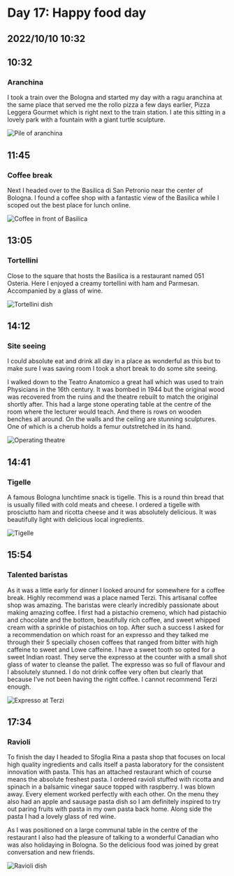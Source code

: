 # Day 17: Happy food day 
## 2022/10/10 10:32

## 10:32
### Aranchina

I took a train over the Bologna and started my day with a ragu aranchina at the same place that served me the rollo pizza a few days earlier, Pizza Leggera Gourmet which is right next to the train station. I ate this sitting in a lovely  park with a fountain with a giant turtle sculpture. 

![Pile of aranchina](https://raw.githubusercontent.com/benknight135/thirty-knights-posts/main/data/day17/aranchina.jpeg)

## 11:45
### Coffee break

Next I headed over to the Basilica di San Petronio near the center of Bologna. I found a coffee shop with a fantastic view of the Basilica while I scoped out the best place for lunch online. 

![Coffee in front of Basilica](https://raw.githubusercontent.com/benknight135/thirty-knights-posts/main/data/day17/basilica-coffee.jpeg)

## 13:05
### Tortellini

Close to the square that hosts the Basilica is a restaurant named 051 Osteria. Here I enjoyed a creamy tortellini with ham and Parmesan. Accompanied by a glass of wine. 

![Tortellini dish](https://raw.githubusercontent.com/benknight135/thirty-knights-posts/main/data/day17/tortellini.jpeg)

## 14:12
### Site seeing

I could absolute eat and drink all day in a place as wonderful as this but to make sure I was saving room I took a short break to do some site seeing. 

I walked down to the Teatro Anatomico a great hall which was used to train Physicians in the 16th century. It was bombed in 1944 but the original wood was recovered from the ruins and the theatre rebuilt to match the original shortly after. This had a large stone operating table at the centre of the room where the lecturer would teach. And there is rows on wooden benches all around. On the walls and the ceiling are stunning sculptures. One of which is a cherub holds a femur outstretched in its hand.

![Operating theatre](https://raw.githubusercontent.com/benknight135/thirty-knights-posts/main/data/day17/operating-theatre.jpeg)

## 14:41
### Tigelle

A famous Bologna lunchtime snack is tigelle. This is a round thin bread that is usually filled with cold meats and cheese. I ordered a tigelle with prosciutto ham and ricotta cheese and it was absolutely delicious. It was beautifully light with delicious local ingredients.

![Tigelle](https://raw.githubusercontent.com/benknight135/thirty-knights-posts/main/data/day17/tigelle.jpeg)

## 15:54
### Talented baristas

As it was a little early for dinner I looked around for somewhere for a coffee break. Highly recommend was a place named Terzi. This artisanal coffee shop was amazing. The baristas were clearly incredibly passionate about making amazing coffee. I first had a pistachio cremeno, which had pistachio and chocolate and the bottom, beautifully rich coffee, and sweet whipped cream with a sprinkle of pistachios on top. After such a success I asked for a recommendation on which roast for an expresso and they talked me through their 5 specially chosen coffees that ranged from bitter with high caffeine to sweet and Lowe caffeine. I have a sweet tooth so opted for a sweet Indian roast. They serve the expresso at the counter with a small shot glass of water to cleanse the pallet. The expresso was so full of flavour and I absolutely stunned. I do not drink coffee very often but clearly that because I’ve not been having the right coffee. I cannot recommend Terzi enough.

![Expresso at Terzi](https://raw.githubusercontent.com/benknight135/thirty-knights-posts/main/data/day17/expresso.jpeg)

## 17:34
### Ravioli

To finish the day I headed to Sfoglia Rina a pasta shop that focuses on local high quality ingredients and calls itself a pasta laboratory for the consistent innovation with pasta. This has an attached restaurant which of course means the absolute freshest pasta. I ordered ravioli stuffed with ricotta and spinach in a balsamic vinegar sauce topped with raspberry. I was blown away. Every element worked perfectly with each other. On the menu they also had an apple and sausage pasta dish so I am definitely inspired to try out paring fruits with pasta in my own pasta back home. Along side the pasta I had a lovely glass of red wine. 

As I was positioned on a large communal table in the centre of the restaurant I also had the pleasure of talking to a wonderful Canadian who was also holidaying in Bologna. So the delicious food was joined by great conversation and new friends. 

![Ravioli dish](https://raw.githubusercontent.com/benknight135/thirty-knights-posts/main/data/day17/ravioli.jpeg)
